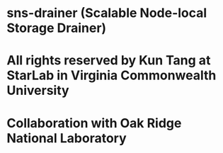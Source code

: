 # sns-drainer (Scalable Node-local Storage Drainer)
# All rights reserved by Kun Tang at StarLab in Virginia Commonwealth University
# Collaboration with Oak Ridge National Laboratory
